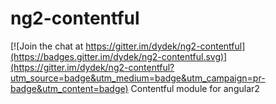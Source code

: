 # ng2-contentful

[![Join the chat at https://gitter.im/dydek/ng2-contentful](https://badges.gitter.im/dydek/ng2-contentful.svg)](https://gitter.im/dydek/ng2-contentful?utm_source=badge&utm_medium=badge&utm_campaign=pr-badge&utm_content=badge)
Contentful module for angular2
